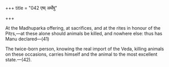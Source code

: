 +++
title = "042 एष्व् अर्थेषु"

+++

At the Madhuparka offering, at sacrifices, and at the rites in honour of the Pitṛs,—at these alone should animals be killed, and nowhere else: thus has Manu declared—(41)


The twice-born person, knowing the real import of the Veda, killing animals on these occasions, carries himself and the animal to the most excellent state.—(42).